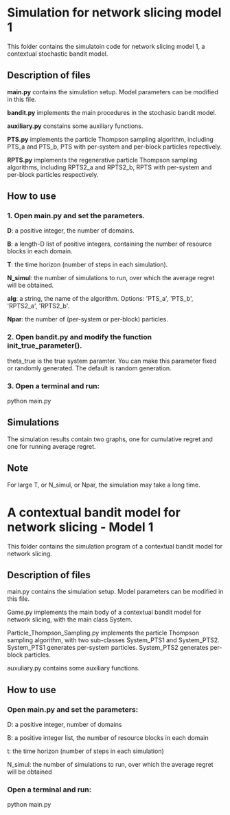 # Simulation for network slicing model 1

This folder contains the simulatoin code for network slicing model 1, a contextual 
stochastic bandit model. 

## Description of files

**main.py** contains the simulation setup. Model parameters can be modified in this file.

**bandit.py** implements the main procedures in the stochasic bandit model. 

**auxiliary.py** constains some auxiliary functions. 

**PTS.py** implements the particle Thompson sampling algorithm, including PTS_a and PTS_b, PTS with per-system and per-block particles repectively. 

**RPTS.py** implements the regenerative particle Thompson sampling algorithms, including RPTS2_a and RPTS2_b, RPTS with per-system and per-block particles respectively.  



## How to use

### 1. Open main.py and set the parameters. 

**D**: a positive integer, the number of domains. 

**B**: a length-D list of positive integers, containing the number of resource blocks in each domain.

**T**: the time horizon (number of steps in each simulation).

**N_simul**: the number of simulations to run, over which the average regret will be obtained.

**alg**: a string, the name of the algorithm. Options: 'PTS_a', 'PTS_b', 'RPTS2_a', 'RPTS2_b'.

**Npar**: the number of (per-system or per-block) particles.


### 2. Open bandit.py and modify the function init_true_parameter().

theta_true is the true system paramter. You can make this parameter fixed or randomly generated. The default is random generation. 


### 3. Open a terminal and run:

python main.py


## Simulations


The simulation results contain two graphs, one for cumulative regret and one for 
running average regret. 


## Note

For large T, or N_simul, or Npar, the simulation may take a long time. 





# A contextual bandit model for network slicing - Model 1 

This folder contains the simulation program of a contextual bandit model for 
network slicing. 

## Description of files

main.py contains the simulation setup. Model parameters can be modified in this file.

Game.py implements the main body of a contextual bandit model for network slicing, with the main class System. 

Particle_Thompson_Sampling.py implements the particle Thompson sampling algorithm, with two sub-classes System_PTS1 and System_PTS2. System_PTS1 generates per-system particles. System_PTS2 generates per-block particles. 

auxuliary.py contains some auxiliary functions. 

## How to use

### Open main.py and set the parameters: 

D: a positive integer, number of domains

B: a positive integer list, the number of resource blocks in each domain

t: the time horizon (number of steps in each simulation)

N_simul: the number of simulations to run, over which the average regret will be obtained

### Open a terminal and run:

python main.py

